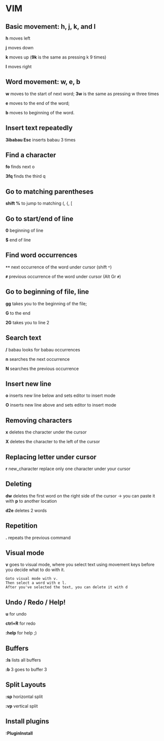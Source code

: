 # VIM


## Basic movement: h, j, k, and l

**h** moves left

**j** moves down

**k** moves up (**9k** is the same as pressing k 9 times)

**l** moves right


## Word movement: w, e, b

**w** moves to the start of next word; **3w** is the same as pressing w three times

**e** moves to the end of the word; 

**b** moves to beginning of the word. 


## Insert text repeatedly

**3ibabau Esc** inserts babau 3 times


## Find a character

**fo** finds next o

**3fq** finds the third q


## Go to matching parentheses

**shift %** to jump to matching (, {, [


## Go to start/end of line

**0** beginning of line

**$** end of line


## Find word occurrences

**``**``** next occurrence of the word under cursor (shift ``*``)

**``#``** previous occurrence of the word under cursor (Alt Gr ``#``)


## Go to beginning of file, line

**gg** takes you to the beginning of the file; 

**G** to the end

**2G** takes you to line 2


## Search text

**/** babau looks for babau occurrences

**n** searches the next occurrence

**N** searches the previous occurrence


## Insert new line

**o** inserts new line below and sets editor to insert mode

**O** inserts new line above and sets editor to insert mode


## Removing characters

**x** deletes the character under the cursor

**X** deletes the character to the left of the cursor


## Replacing letter under cursor

**r** new_character replace only one character under your cursor


## Deleting

**dw** deletes the first word on the right side of the cursor → you can paste it with **p** to another location

**d2e** deletes 2 words


## Repetition

**.** repeats the previous command


## Visual mode

**v** goes to visual mode, where you select text using movement keys before you decide what to do with it.

```
Goto visual mode with v.
Then select a word with e l.
After you've selected the text, you can delete it with d
```


## Undo / Redo / Help!

**u** for undo

**ctrl+R** for redo

**:help** for help ;)


## Buffers

**:ls** lists all buffers

**:b** 3 goes to buffer 3


## Split Layouts

**:sp** <filename> horizontal split

**:vp** <filename> vertical split


## Install plugins

**:PluginInstall**